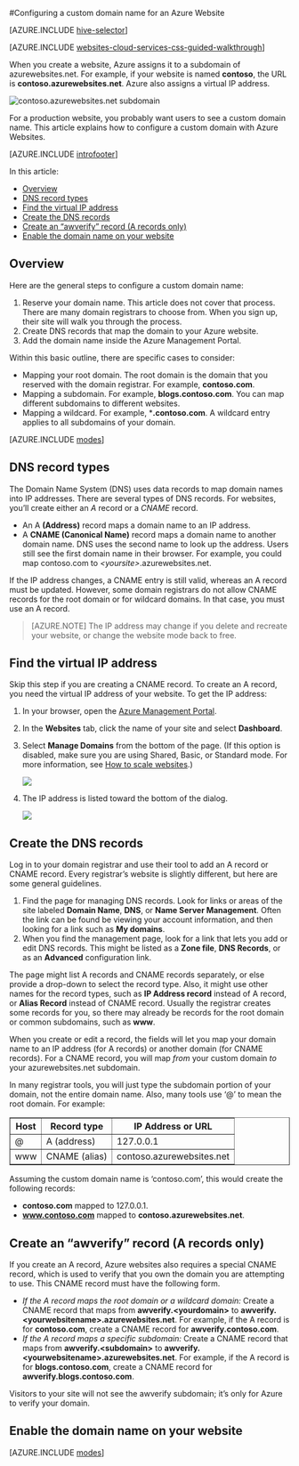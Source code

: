 <properties 
	pageTitle="Configure a custom domain name for an Azure website" 
	description="Learn how to use a custom domain name with Azure Web Sites" 
	services="web-sites" 
	documentationCenter="" 
	authors="wpickett" 
	manager="wpickett" 
	editor=""/>

<tags 
	ms.service="web-sites" 
	ms.workload="web" 
	ms.tgt_pltfrm="na" 
	ms.devlang="na" 
	ms.topic="article" 
	ms.date="02/18/2015" 
	ms.author="wpickett"/>

#Configuring a custom domain name for an Azure Website

[AZURE.INCLUDE [hive-selector](../includes/websites-custom-domain-selector.md)]


[AZURE.INCLUDE [websites-cloud-services-css-guided-walkthrough](../includes/websites-cloud-services-css-guided-walkthrough.md)]

When you create a website, Azure assigns it to a subdomain of azurewebsites.net. For example, if your website is named **contoso**, the URL is **contoso.azurewebsites.net**. Azure also assigns a virtual IP address.

![contoso.azurewebsites.net subdomain][subdomain]

For a production website, you probably want users to see a custom domain name. This article explains how to configure a custom domain with Azure Websites.

[AZURE.INCLUDE [introfooter](../includes/custom-dns-web-site-intro-notes.md)]

In this article:


-   [Overview]
-   [DNS record types]
-   [Find the virtual IP address]
-   [Create the DNS records]
-   [Create an “awverify” record (A records only)](#awverify)
-   [Enable the domain name on your website]


## Overview

Here are the general steps to configure a custom domain name:

1. Reserve your domain name. This article does not cover that process. There are many domain registrars to choose from. When you sign up, their site will walk you through the process.
1. Create DNS records that map the domain to your Azure website. 
1. Add the domain name inside the Azure Management Portal. 

Within this basic outline, there are specific cases to consider:

- Mapping your root domain. The root domain is the domain that you reserved with the domain registrar. For example, **contoso.com**.
- Mapping a subdomain. For example, **blogs.contoso.com**.  You can map different subdomains to different websites.
- Mapping a wildcard. For example, ***.contoso.com**. A wildcard entry applies to all subdomains of your domain. 
 
[AZURE.INCLUDE [modes](../includes/custom-dns-web-site-modes.md)]


## DNS record types

The Domain Name System (DNS) uses data records to map domain names into IP addresses. There are several types of DNS records. For websites, you’ll create either an *A* record or a *CNAME* record.

- An A **(Address)** record maps a domain name to an IP address. 
- A **CNAME (Canonical Name)** record maps a domain name to another domain name. DNS uses the second name to look up the address. Users still see the first domain name in their browser. For example, you could map contoso.com to *&lt;yoursite&gt;*.azurewebsites.net. 

If the IP address changes, a CNAME entry is still valid, whereas an A record must be updated. However, some domain registrars do not allow CNAME records for the root domain or for wildcard domains. In that case, you must use an A record. 

> [AZURE.NOTE] The IP address may change if you delete and recreate your website, or change the website mode back to free.


## Find the virtual IP address 

Skip this step if you are creating a CNAME record. To create an A record, you need the virtual IP address of your website. To get the IP address:

1.	In your browser, open the [Azure Management Portal](https://manage.windowsazure.com).
2.	In the **Websites** tab, click the name of your site and select **Dashboard**.
3.	Select **Manage Domains** from the bottom of the page. (If this option is disabled, make sure you are using Shared, Basic, or Standard mode. For more information, see [How to scale websites](http://www.windowsazure.com/en-us/documentation/articles/web-sites-scale/).) 

	![](media/web-sites-custom-domain-name/dncmntask-cname-6.png)

4.	The IP address is listed toward the bottom of the dialog.

	![](media/web-sites-custom-domain-name/ipaddress.png)

## Create the DNS records

Log in to your domain registrar and use their tool to add an A record or CNAME record. Every registrar’s website is slightly different, but here are some general guidelines. 

1.	Find the page for managing DNS records. Look for links or areas of the site labeled **Domain Name**, **DNS**, or **Name Server Management**. Often the link can be found be viewing your account information, and then looking for a link such as **My domains**.
2.	When you find the management page, look for a link that lets you add or edit DNS records. This might be listed as a **Zone file**, **DNS Records**, or as an **Advanced** configuration link.

The page might list A records and CNAME records separately, or else provide a drop-down to select the record type. Also, it might use other names for the record types, such as **IP Address record** instead of A record, or **Alias Record** instead of CNAME record.  Usually the registrar creates some records for you, so there may already be records for the root domain or common subdomains, such as **www**.

When you create or edit a record, the fields will let you map your domain name to an IP address (for A records) or another domain (for CNAME records). For a CNAME record, you will map *from* your custom domain *to* your azurewebsites.net subdomain. 

In many registrar tools, you will just type the subdomain portion of your domain, not the entire domain name. Also, many tools use ‘@’ to mean the root domain. For example:

<table cellspacing="0" border="1">
<tr>
	<th>Host</th>
	<th>Record type</th>
	<th>IP Address or URL</th>
</tr>
<tr>
	<td>@</td>
	<td>A (address)</td>
	<td>127.0.0.1</td>
</tr>
<tr>
	<td>www</td>
	<td>CNAME (alias)</td>
	<td>contoso.azurewebsites.net</td>
</tr>
</table>

Assuming the custom domain name is ‘contoso.com’, this would create the following records:

- **contoso.com** mapped to 127.0.0.1.
- **www.contoso.com** mapped to **contoso.azurewebsites.net**.


<h2 id="awverify">Create an “awverify” record (A records only)</h2>

If you create an A record, Azure websites also requires a special CNAME record, which is used to verify that you own the domain you are attempting to use. This CNAME record must have the following form. 

- *If the A record maps the root domain or a wildcard domain:* Create a CNAME record that maps from **awverify.&lt;yourdomain&gt;** to **awverify.&lt;yourwebsitename&gt;.azurewebsites.net**.  For example, if the A record is for **contoso.com**, create a CNAME record for **awverify.contoso.com**.
- *If the A record maps a specific subdomain:* Create a CNAME record that maps from **awverify.&lt;subdomain&gt;** to **awverify.&lt;yourwebsitename&gt;.azurewebsites.net**. For example, if the A record is for **blogs.contoso.com**, create a CNAME record for **awverify.blogs.contoso.com**.

Visitors to your site will not see the awverify subdomain; it’s only for Azure to verify your domain.

## Enable the domain name on your website

[AZURE.INCLUDE [modes](../includes/custom-dns-web-site-enable-on-web-site.md)]


<!-- Anchors. -->
[Overview]: #overview
[DNS record types]: #dns-record-types
[Find the virtual IP address]: #find-the-virtual-ip-address
[Create the DNS records]: #create-the-dns-records
[Enable the domain name on your website]: #enable-the-domain-name-on-your-website

<!-- Images -->
[subdomain]: media/web-sites-custom-domain-name/azurewebsites-subdomain.png